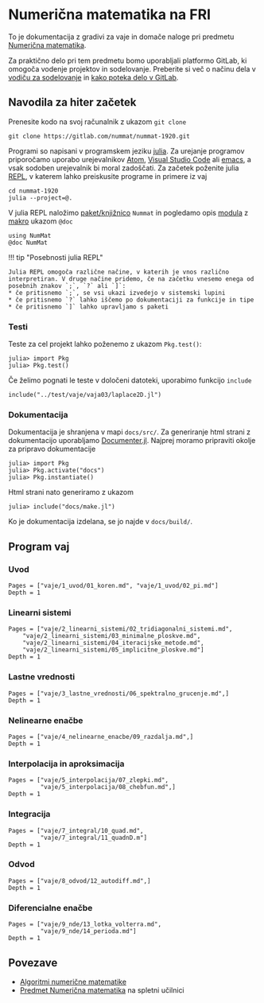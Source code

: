 # Numerična matematika na FRI

To je dokumentacija z gradivi za vaje in domače naloge pri predmetu [Numerična matematika](https://ucilnica.fri.uni-lj.si/1920/course/view.php?id=117).

Za praktično delo pri tem predmetu bomo uporabljali platformo GitLab, ki omogoča
vodenje projektov in sodelovanje. Preberite si več o načinu dela v [vodiču za sodelovanje](contributing.md) in 
[kako poteka delo v GitLab](workflow.md).

## Navodila za hiter začetek

Prenesite kodo na svoj računalnik z ukazom `git clone`

    git clone https://gitlab.com/nummat/nummat-1920.git

Programi so napisani v programskem jeziku [julia](https://julialang.org/). Za urejanje programov priporočamo uporabo urejevalnikov [Atom](https://atom.io/), [Visual Studio Code](https://code.visualstudio.com/) ali [emacs](https://www.gnu.org/software/emacs/), a vsak sodoben urejevalnik bi moral zadoščati. Za začetek poženite julia [REPL](https://en.wikipedia.org/wiki/Read%E2%80%93eval%E2%80%93print_loop), v katerem lahko preiskusite programe in primere iz vaj

    cd nummat-1920
    julia --project=@.

V julia REPL naložimo [paket/knjižnico](https://docs.julialang.org/en/v1/stdlib/Pkg/) `Nummat` in pogledamo opis  [modula](https://docs.julialang.org/en/v1/manual/modules/) z [makro](https://docs.julialang.org/en/v1/manual/metaprogramming/#man-macros-1) ukazom `@doc`

```@repl
using NumMat
@doc NumMat
```

!!! tip "Posebnosti julia REPL"

    Julia REPL omogoča različne načine, v katerih je vnos različno interpretiran. V druge načine pridemo, če na začetku vnesemo enega od posebnih znakov `;`, `?` ali `]`:
    * če pritisnemo `;`, se vsi ukazi izvedejo v sistemski lupini
    * če pritisnemo `?` lahko iščemo po dokumentaciji za funkcije in tipe
    * če pritisnemo `]` lahko upravljamo s paketi

### Testi

Teste za cel projekt lahko poženemo z ukazom `Pkg.test()`:

```julia-repl
julia> import Pkg
julia> Pkg.test()
```

Če želimo pognati le teste v določeni datoteki, uporabimo funkcijo `include`

```julia-repl
include("../test/vaje/vaja03/laplace2D.jl")
```

### Dokumentacija

Dokumentacija je shranjena v mapi `docs/src/`. Za generiranje html strani z dokumentacijo uporabljamo [Documenter.jl](ttps://juliadocs.github.io/Documenter.jl). Najprej moramo pripraviti okolje za pripravo dokumentacije

```julia-repl
julia> import Pkg
julia> Pkg.activate("docs")
julia> Pkg.instantiate()
```

Html strani nato generiramo z ukazom

```julia-repl
julia> include("docs/make.jl")
```

Ko je dokumentacija izdelana, se jo najde v `docs/build/`.

## Program vaj

### Uvod

```@contents
Pages = ["vaje/1_uvod/01_koren.md", "vaje/1_uvod/02_pi.md"]
Depth = 1
```

### Linearni sistemi

```@contents
Pages = ["vaje/2_linearni_sistemi/02_tridiagonalni_sistemi.md",
    "vaje/2_linearni_sistemi/03_minimalne_ploskve.md",
    "vaje/2_linearni_sistemi/04_iteracijske_metode.md",
    "vaje/2_linearni_sistemi/05_implicitne_ploskve.md"]
Depth = 1
```

### Lastne vrednosti

```@contents
Pages = ["vaje/3_lastne_vrednosti/06_spektralno_grucenje.md",]
Depth = 1
```

### Nelinearne enačbe

```@contents
Pages = ["vaje/4_nelinearne_enacbe/09_razdalja.md",]
Depth = 1
```

### Interpolacija in aproksimacija

```@contents
Pages = ["vaje/5_interpolacija/07_zlepki.md",
         "vaje/5_interpolacija/08_chebfun.md",]
Depth = 1
```

### Integracija

```@contents
Pages = ["vaje/7_integral/10_quad.md",
         "vaje/7_integral/11_quadnD.m"]
Depth = 1
```

### Odvod

```@contents
Pages = ["vaje/8_odvod/12_autodiff.md",]
Depth = 1
```

### Diferencialne enačbe

```@contents
Pages = ["vaje/9_nde/13_lotka_volterra.md",
         "vaje/9_nde/14_perioda.md"]
Depth = 1
```

## Povezave

* [Algoritmi numerične matematike](http://matematika.fri.uni-lj.si/nm/alg/)
* [Predmet Numerična matematika](https://ucilnica.fri.uni-lj.si/course/view.php?id=117) na spletni učilnici